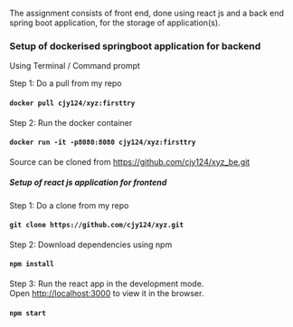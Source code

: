 The assignment consists of front end, done using react js and a back end spring boot application, for the storage of application(s).

### Setup of dockerised springboot application for backend

Using Terminal / Command prompt

Step 1: Do a pull from my repo

#### `docker pull cjy124/xyz:firsttry`

Step 2: Run the docker container

#### `docker run -it -p8080:8080 cjy124/xyz:firsttry`

Source can be cloned from https://github.com/cjy124/xyz_be.git

##### Setup of react js application for frontend

Step 1: Do a clone from my repo

#### `git clone https://github.com/cjy124/xyz.git`

Step 2: Download dependencies using npm

#### `npm install`

Step 3: Run the react app in the development mode.<br />
Open [http://localhost:3000](http://localhost:3000) to view it in the browser.

#### `npm start`
